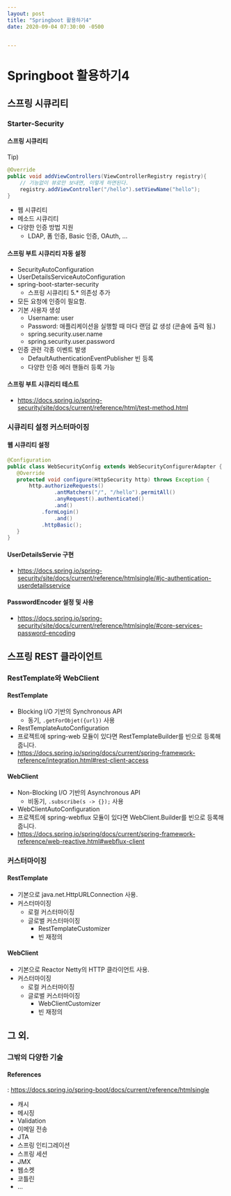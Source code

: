 ```yaml
---
layout: post
title: "Springboot 활용하기4"
date: 2020-09-04 07:30:00 -0500


---
```


# Springboot 활용하기4

## 스프링 시큐리티

### Starter-Security

#### 스프링 시큐리티

Tip)
```java
@Override
public void addViewControllers(ViewControllerRegistry registry){
    // 기능없이 뷰로만 보내면, 이렇게 하면된다.
    registry.addViewController("/hello").setViewName("hello");
}
```

- 웹 시큐리티
- 메소드 시큐리티
- 다양한 인증 방법 지원
  - LDAP, 폼 인증, Basic 인증, OAuth, ...

#### 스프링 부트 시큐리티 자동 설정

- SecurityAutoConfiguration
- UserDetailsServiceAutoConfiguration
- spring-boot-starter-security
  - 스프링 시큐리티 5.* 의존성 추가
- 모든 요청에 인증이 필요함.
- 기본 사용자 생성
  - Username: user
  - Password: 애플리케이션을 실행할 때 마다 랜덤 값 생성 (콘솔에 출력 됨.)
  - spring.security.user.name
  - spring.security.user.password
- 인증 관련 각종 이벤트 발생
  - DefaultAuthenticationEventPublisher 빈 등록
  - 다양한 인증 에러 핸들러 등록 가능

#### 스프링 부트 시큐리티 테스트

- https://docs.spring.io/spring-security/site/docs/current/reference/html/test-method.html

### 시큐리티 설정 커스터마이징

#### 웹 시큐리티 설정
```java
@Configuration
public class WebSecurityConfig extends WebSecurityConfigurerAdapter {
   @Override
   protected void configure(HttpSecurity http) throws Exception {
       http.authorizeRequests()
               .antMatchers("/", "/hello").permitAll()
               .anyRequest().authenticated()
               .and()
           .formLogin()
               .and()
           .httpBasic();
   }
}
```

#### UserDetailsServie 구현
- https://docs.spring.io/spring-security/site/docs/current/reference/htmlsingle/#jc-authentication-userdetailsservice


#### PasswordEncoder 설정 및 사용
- https://docs.spring.io/spring-security/site/docs/current/reference/htmlsingle/#core-services-password-encoding



## 스프링 REST 클라이언트

### RestTemplate와 WebClient

#### RestTemplate

- Blocking I/O 기반의 Synchronous API
  - 동기, `.getForObjet({url})` 사용
- RestTemplateAutoConfiguration
- 프로젝트에 spring-web 모듈이 있다면 RestTemplateBuilder를 빈으로 등록해 줍니다.
- https://docs.spring.io/spring/docs/current/spring-framework-reference/integration.html#rest-client-access
 
#### WebClient
- Non-Blocking I/O 기반의 Asynchronous API
  - 비동기, `.subscribe(s -> {});` 사용
- WebClientAutoConfiguration
- 프로젝트에 spring-webflux 모듈이 있다면 WebClient.Builder를 빈으로 등록해 줍니다.
- https://docs.spring.io/spring/docs/current/spring-framework-reference/web-reactive.html#webflux-client

### 커스터마이징

#### RestTemplate

- 기본으로 java.net.HttpURLConnection 사용.
- 커스터마이징
  - 로컬 커스터마이징
  - 글로벌 커스터마이징
    - RestTemplateCustomizer
    - 빈 재정의
 
#### WebClient
- 기본으로 Reactor Netty의 HTTP 클라이언트 사용.
- 커스터마이징
  - 로컬 커스터마이징
  - 글로벌 커스터마이징
    - WebClientCustomizer
    - 빈 재정의
    

## 그 외.

### 그밖의 다양한 기술 

#### References 
: https://docs.spring.io/spring-boot/docs/current/reference/htmlsingle

- 캐시
- 메시징
- Validation
- 이메일 전송
- JTA
- 스프링 인티그레이션
- 스프링 세션
- JMX
- 웹소켓
- 코틀린
- ...

